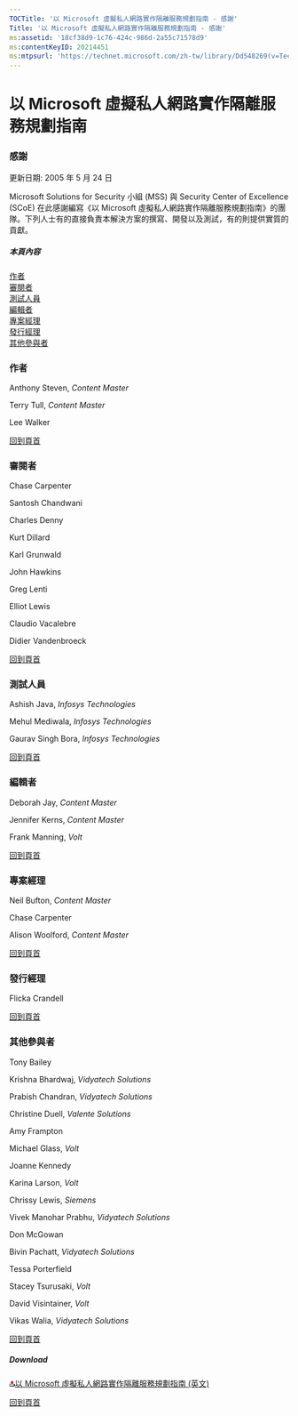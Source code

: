 ```yaml
---
TOCTitle: '以 Microsoft 虛擬私人網路實作隔離服務規劃指南 - 感謝'
Title: '以 Microsoft 虛擬私人網路實作隔離服務規劃指南 - 感謝'
ms:assetid: '18cf38d9-1c76-424c-986d-2a55c71578d9'
ms:contentKeyID: 20214451
ms:mtpsurl: 'https://technet.microsoft.com/zh-tw/library/Dd548269(v=TechNet.10)'
---
```


以 Microsoft 虛擬私人網路實作隔離服務規劃指南
=============================================

### 感謝

更新日期: 2005 年 5 月 24 日

Microsoft Solutions for Security 小組 (MSS) 與 Security Center of Excellence (SCoE) 在此感謝編寫《以 Microsoft 虛擬私人網路實作隔離服務規劃指南》的團隊。下列人士有的直接負責本解決方案的撰寫、開發以及測試，有的則提供實質的貢獻。

##### 本頁內容

[](#egaa)[作者](#egaa)  
[](#efaa)[審閱者](#efaa)  
[](#eeaa)[測試人員](#eeaa)  
[](#edaa)[編輯者](#edaa)  
[](#ecaa)[專案經理](#ecaa)  
[](#ebaa)[發行經理](#ebaa)  
[](#eaaa)[其他參與者](#eaaa)

### 作者

Anthony Steven, *Content Master*

Terry Tull, *Content Master*

Lee Walker

[](#mainsection)[回到頁首](#mainsection)

### 審閱者

Chase Carpenter

Santosh Chandwani

Charles Denny

Kurt Dillard

Karl Grunwald

John Hawkins

Greg Lenti

Elliot Lewis

Claudio Vacalebre

Didier Vandenbroeck

[](#mainsection)[回到頁首](#mainsection)

### 測試人員

Ashish Java, *Infosys Technologies*

Mehul Mediwala, *Infosys Technologies*

Gaurav Singh Bora, *Infosys Technologies*

[](#mainsection)[回到頁首](#mainsection)

### 編輯者

Deborah Jay, *Content Master*

Jennifer Kerns, *Content Master*

Frank Manning, *Volt*

[](#mainsection)[回到頁首](#mainsection)

### 專案經理

Neil Bufton, *Content Master*

Chase Carpenter

Alison Woolford, *Content Master*

[](#mainsection)[回到頁首](#mainsection)

### 發行經理

Flicka Crandell

[](#mainsection)[回到頁首](#mainsection)

### 其他參與者

Tony Bailey

Krishna Bhardwaj, *Vidyatech Solutions*

Prabish Chandran, *Vidyatech Solutions*

Christine Duell, *Valente Solutions*

Amy Frampton

Michael Glass, *Volt*

Joanne Kennedy

Karina Larson, *Volt*

Chrissy Lewis, *Siemens*

Vivek Manohar Prabhu, *Vidyatech Solutions*

Don McGowan

Bivin Pachatt, *Vidyatech Solutions*

Tessa Porterfield

Stacey Tsurusaki, *Volt*

David Visintainer, *Volt*

Vikas Walia, *Vidyatech Solutions*

[](#mainsection)[回到頁首](#mainsection)

##### Download

[![](images/Dd548269.icon_exe(zh-tw,TechNet.10).gif)以 Microsoft 虛擬私人網路實作隔離服務規劃指南 (英文)](http://go.microsoft.com/fwlink/?linkid=41308)

[](#mainsection)[回到頁首](#mainsection)
